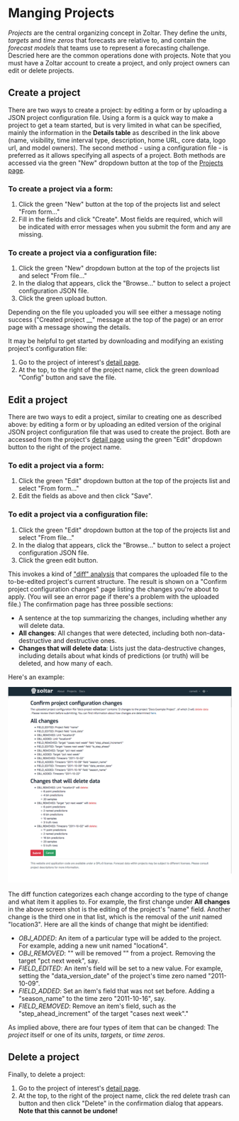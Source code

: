 # Manging Projects

_Projects_ are the central organizing concept in Zoltar. They define the _units_, _targets_ and _time zeros_ that forecasts are relative to, and contain the _forecast models_ that teams use to represent a forecasting challenge. Descried here are the common operations done with projects. Note that you must have a Zoltar account to create a project, and only project owners can edit or delete projects.


## Create a project

There are two ways to create a project: by editing a form or by uploading a JSON project configuration file. Using a form is a quick way to make a project to get a team started, but is very limited in what can be specified, mainly the information in the **Details table** as described in the link above (name, visibility, time interval type, description, home URL, core data, logo url, and model owners). The second method - using a configuration file - is preferred as it allows specifying all aspects of a project. Both methods are accessed via the green "New" dropdown button at the top of the [Projects page](HomePage.md#projects-page).

### To create a project via a form:

1. Click the green "New" button at the top of the projects list and select "From form..."
1. Fill in the fields and click "Create". Most fields are required, which will be indicated with error messages when you submit the form and any are missing. 


### To create a project via a configuration file:

1. Click the green "New" dropdown button at the top of the projects list and select "From file..."
1. In the dialog that appears, click the "Browse..." button to select a project configuration JSON file.
1. Click the green upload button.

Depending on the file you uploaded you will see either a message noting success ("Created project __" message at the top of the page) or an error page with a message showing the details.


It may be helpful to get started by downloading and modifying an existing project's configuration file:

1. Go to the project of interest's [detail page](ProjectDetailPage.md).
1. At the top, to the right of the project name, click the green download "Config" button and save the file.


## Edit a project

There are two ways to edit a project, similar to creating one as described above: by editing a form or by uploading an edited version of the original JSON project configuration file that was used to create the project. Both are accessed from the project's [detail page](ProjectDetailPage.md) using the green "Edit" dropdown button to the right of the project name.

### To edit a project via a form:

1. Click the green "Edit" dropdown button at the top of the projects list and select "From form..."
1. Edit the fields as above and then click "Save".


### To edit a project via a configuration file:

1. Click the green "Edit" dropdown button at the top of the projects list and select "From file..."
1. In the dialog that appears, click the "Browse..." button to select a project configuration JSON file.
1. Click the green edit button.

This invokes a kind of ["diff" analysis](https://en.wikipedia.org/wiki/File_comparison) that compares the uploaded file to the to-be-edited project's current structure. The result is shown on a "Confirm project configuration changes" page listing the changes you're about to apply. (You will see an error page if there's a problem with the uploaded file.) The confirmation page has three possible sections:

- A sentence at the top summarizing the changes, including whether any will delete data.
- **All changes**: All changes that were detected, including both non-data-destructive and destructive ones.
- **Changes that will delete data**: Lists just the data-destructive changes, including details about what kinds of predictions (or truth) will be deleted, and how many of each.

Here's an example:

![Project changes confirmation](img/confirm-project-changes.png "Project changes confirmation page")


The diff function categorizes each change according to the type of change and what item it applies to. For example, the first change under **All changes** in the above screen shot is the editing of the project's "name" field. Another change is the third one in that list, which is the removal of the _unit_ named "location3". Here are all the kinds of change that might be identified:

- _OBJ_ADDED_: An item of a particular type will be added to the project. For example, adding a new unit named "location4".
- _OBJ_REMOVED_: "" will be removed "" from a project. Removing the target "pct next week", say. 
- _FIELD_EDITED_: An item's field will be set to a new value. For example, setting the "data_version_date" of the project's time zero named "2011-10-09".
- _FIELD_ADDED_: Set an item's field that was not set before. Adding a "season_name" to the time zero "2011-10-16", say.
- _FIELD_REMOVED_: Remove an item's field, such as the "step_ahead_increment" of the target "cases next week"." 

As implied above, there are four types of item that can be changed: The _project_ itself or one of its _units_, _targets_, or _time zeros_.


## Delete a project

Finally, to delete a project:

1. Go to the project of interest's [detail page](ProjectDetailPage.md).
1. At the top, to the right of the project name, click the red delete trash can button and then click "Delete" in the confirmation dialog that appears. **Note that this cannot be undone!**
